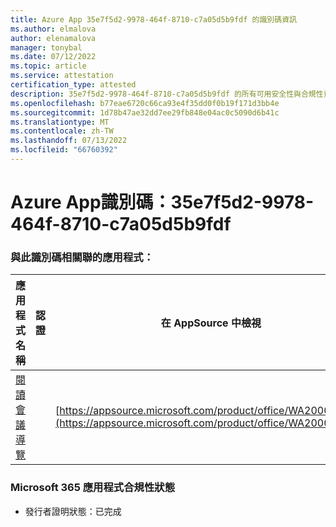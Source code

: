 ```yaml
---
title: Azure App 35e7f5d2-9978-464f-8710-c7a05d5b9fdf 的識別碼資訊
ms.author: elmalova
author: elenamalova
manager: tonybal
ms.date: 07/12/2022
ms.topic: article
ms.service: attestation
certification_type: attested
description: 35e7f5d2-9978-464f-8710-c7a05d5b9fdf 的所有可用安全性與合規性資訊。
ms.openlocfilehash: b77eae6720c66ca93e4f35dd0f0b19f171d3bb4e
ms.sourcegitcommit: 1d78b47ae32dd7ee29fb848e04ac0c5090d6b41c
ms.translationtype: MT
ms.contentlocale: zh-TW
ms.lasthandoff: 07/13/2022
ms.locfileid: "66760392"
---
```

# <a name="azure-app-id-35e7f5d2-9978-464f-8710-c7a05d5b9fdf"></a>Azure App識別碼：35e7f5d2-9978-464f-8710-c7a05d5b9fdf


### <a name="apps-associated-with-this-id"></a>與此識別碼相關聯的應用程式：
| **應用程式名稱** | **認證** | **在 AppSource 中檢視** |
|--------------|---------------|-----------------------|
| [閱讀會議導覽](../forward/WA200003896.md) |  | [https://appsource.microsoft.com/product/office/WA200003896](https://appsource.microsoft.com/product/office/WA200003896) |

### <a name="microsoft-365-app-compliance-status"></a>Microsoft 365 應用程式合規性狀態
- 發行者證明狀態：已完成
